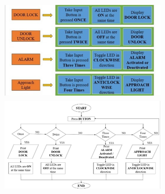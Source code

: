  ![Block Diagram](https://github.com/ShamaTorgal/M3_G15/blob/main/Project1/2_Architecture/image1.jpg)
 
 ![Block Diagram](https://github.com/ShamaTorgal/M3_G15/blob/main/Project1/2_Architecture/image2.jpg)
